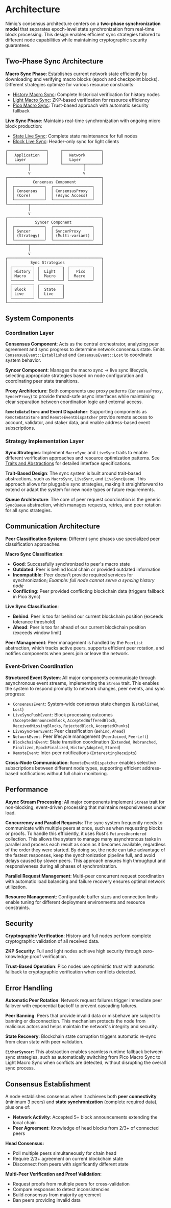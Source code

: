 # Architecture

Nimiq's consensus architecture centers on a **two-phase synchronization model** that separates epoch-level state synchronization from real-time block processing. This design enables efficient sync strategies tailored to different node capabilities while maintaining cryptographic security guarantees.

## Two-Phase Sync Architecture

**Macro Sync Phase**: Establishes current network state efficiently by downloading and verifying macro blocks (epoch and checkpoint blocks). Different strategies optimize for various resource constraints:

- [History Macro Sync](macro-sync/history-macro-sync): Complete historical verification for history nodes
- [Light Macro Sync](macro-sync/light-macro-sync): ZKP-based verification for resource efficiency
- [Pico Macro Sync](macro-sync/pico-macro-sync): Trust-based approach with automatic security fallback

**Live Sync Phase**: Maintains real-time synchronization with ongoing micro block production:

- [State Live Sync](live-sync/state-live-sync): Complete state maintenance for full nodes
- [Block Live Sync](live-sync/block-live-sync): Header-only sync for light clients

```
┌─────────────────┐     ┌─────────────────┐
│   Application   │     │   Network       │
│   Layer         │     │   Layer         │
└─────────┬───────┘     └─────────┬───────┘
          │                       │
          v                       v
┌─────────────────────────────────────────┐
│           Consensus Component           │
│  ┌─────────────┐  ┌─────────────────┐   │
│  │ Consensus   │  │ ConsensusProxy  │   │
│  │ (Core)      │  │ (Async Access)  │   │
│  └─────────────┘  └─────────────────┘   │
└─────────┬───────────────────────────────┘
          │
          v
┌─────────────────────────────────────────┐
│            Syncer Component             │
│  ┌─────────────┐  ┌─────────────────┐   │
│  │ Syncer      │  │ SyncerProxy     │   │
│  │ (Strategy)  │  │ (Multi-variant) │   │
│  └─────────────┘  └─────────────────┘   │
└─────────┬───────────────────────────────┘
          │
          v
┌─────────────────────────────────────────┐
│          Sync Strategies                │
│ ┌─────────┐ ┌──────────┐ ┌──────────┐   │
│ │ History │ │  Light   │ │   Pico   │   │
│ │ Macro   │ │  Macro   │ │  Macro   │   │
│ └─────────┘ └──────────┘ └──────────┘   │
│ ┌─────────┐ ┌──────────┐                │
│ │ Block   │ │  State   │                │
│ │ Live    │ │  Live    │                │
│ └─────────┘ └──────────┘                │
└─────────────────────────────────────────┘
```

## System Components

### Coordination Layer

**Consensus Component**: Acts as the central orchestrator, analyzing peer agreement and sync progress to determine network consensus state. Emits `ConsensusEvent::Established` and `ConsensusEvent::Lost` to coordinate system behavior.

**Syncer Component**: Manages the macro sync → live sync lifecycle, selecting appropriate strategies based on node configuration and coordinating peer state transitions.

**Proxy Architecture**: Both components use proxy patterns (`ConsensusProxy`, `SyncerProxy`) to provide thread-safe async interfaces while maintaining clear separation between coordination logic and external access.

**`RemoteDataStore` and Event Dispatcher**: Supporting components as `RemoteDataStore` and `RemoteEventDispatcher` provide remote access to account, validator, and staker data, and enable address-based event subscriptions.

### Strategy Implementation Layer

**Sync Strategies**: Implement `MacroSync` and `LiveSync` traits to enable different verification approaches and resource optimization patterns. See [Traits and Abstractions](traits-and-abstractions) for detailed interface specifications.

**Trait-Based Design**: The sync system is built around trait-based abstractions, such as `MacroSync`, `LiveSync`, and `LiveSyncQueue`. This approach allows for pluggable sync strategies, making it straightforward to extend or adapt the system for new node types or future requirements.

**Queue Architecture**: The core of peer request coordination is the generic `SyncQueue` abstraction, which manages requests, retries, and peer rotation for all sync strategies.

## Communication Architecture

**Peer Classification Systems**: Different sync phases use specialized peer classification approaches.

**Macro Sync Classification**:

- **Good**: Successfully synchronized to peer's macro state
- **Outdated**: Peer is behind local chain or provided outdated information
- **Incompatible**: Peer doesn't provide required services for synchronization; _Example: full node cannot serve a syncing history node_
- **Conflicting**: Peer provided conflicting blockchain data (triggers fallback in Pico Sync)

**Live Sync Classification**:

- **Behind**: Peer is too far behind our current blockchain position (exceeds tolerance threshold)
- **Ahead**: Peer is too far ahead of our current blockchain position (exceeds window limit)

**Peer Management**: Peer management is handled by the `PeerList` abstraction, which tracks active peers, supports efficient peer rotation, and notifies components when peers join or leave the network.

### Event-Driven Coordination

**Structured Event System**: All major components communicate through asynchronous event streams, implementing the `Stream` trait. This enables the system to respond promptly to network changes, peer events, and sync progress:

- `ConsensusEvent`: System-wide consensus state changes (`Established`, `Lost`)
- `LiveSyncPushEvent`: Block processing outcomes (`AcceptedAnnouncedBlock`, `AcceptedBufferedBlock`, `ReceivedMissingBlocks`, `RejectedBlock`, `AcceptedChunks`)
- `LiveSyncPeerEvent`: Peer classification (`Behind`, `Ahead`)
- `NetworkEvent`: Peer lifecycle management (`PeerJoined`, `PeerLeft`)
- `BlockchainEvent`: State transition coordination (`Extended`, `Rebranched`, `Finalized`, `EpochFinalized`, `HistoryAdopted`, `Stored`)
- `RemoteEvent`: Inter-peer notifications (`InterestingReceipts`)

**Cross-Node Communication**: `RemoteEventDispatcher` enables selective subscriptions between different node types, supporting efficient address-based notifications without full chain monitoring.

## Performance

**Async Stream Processing**: All major components implement `Stream` trait for non-blocking, event-driven processing that maintains responsiveness under load.

**Concurrency and Parallel Requests**:
The sync system frequently needs to communicate with multiple peers at once, such as when requesting blocks or proofs. To handle this efficiently, it uses Rust’s `FuturesUnordered` collection. This allows the system to manage many asynchronous tasks in parallel and process each result as soon as it becomes available, regardless of the order they were started. By doing so, the node can take advantage of the fastest responses, keep the synchronization pipeline full, and avoid delays caused by slower peers. This approach ensures high throughput and responsiveness during all phases of synchronization.

**Parallel Request Management**: Multi-peer concurrent request coordination with automatic load balancing and failure recovery ensures optimal network utilization.

**Resource Management**: Configurable buffer sizes and connection limits enable tuning for different deployment environments and resource constraints.

## Security

**Cryptographic Verification**: History and full nodes perform complete cryptographic validation of all received data.

**ZKP Security**: Full and light nodes achieve high security through zero-knowledge proof verification.

**Trust-Based Operation**: Pico nodes use optimistic trust with automatic fallback to cryptographic verification when conflicts detected.

## Error Handling

**Automatic Peer Rotation**: Network request failures trigger immediate peer failover with exponential backoff to prevent cascading failures.

**Peer Banning**: Peers that provide invalid data or misbehave are subject to banning or disconnection. This mechanism protects the node from malicious actors and helps maintain the network's integrity and security.

**State Recovery**: Blockchain state corruption triggers automatic re-sync from clean state with peer validation.

**`EitherSyncer`**: This abstraction enables seamless runtime fallback between sync strategies, such as automatically switching from Pico Macro Sync to Light Macro Sync when conflicts are detected, without disrupting the overall sync process.

## Consensus Establishment

A node establishes consensus when it achieves both **peer connectivity** (minimum 3 peers) and **state synchronization** (complete required data), plus one of:

- **Network Activity**: Accepted 5+ block announcements extending the local chain
- **Peer Agreement**: Knowledge of head blocks from 2/3+ of connected peers

**Head Consensus:**

- Poll multiple peers simultaneously for chain head
- Require 2/3+ agreement on current blockchain state
- Disconnect from peers with significantly different state

**Multi-Peer Verification and Proof Validation:**

- Request proofs from multiple peers for cross-validation
- Compare responses to detect inconsistencies
- Build consensus from majority agreement
- Ban peers providing invalid data
